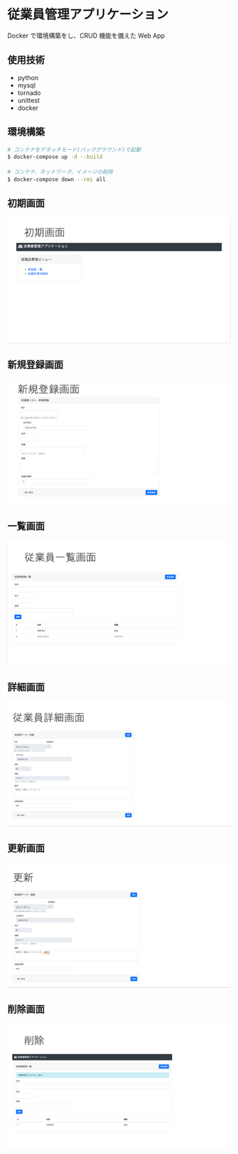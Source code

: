 # 従業員管理アプリケーション

Docker で環境構築をし、CRUD 機能を備えた Web App

## 使用技術

- python
- mysql
- tornado
- unittest
- docker

## 環境構築

```bash
# コンテナをデタッチモード(バックグラウンド)で起動
$ docker-compose up -d --build

# コンテナ、ネットワーク、イメージの削除
$ docker-compose down --rmi all
```

## 初期画面

![alt text](./images/初期画面.png)

## 新規登録画面

![alt text](./images/新規登録.png)

## 一覧画面

![alt text](./images/一覧.png)

## 詳細画面

![alt text](./images/詳細.png)

## 更新画面

![alt text](./images/更新.png)

## 削除画面

![alt text](./images/削除.png)
